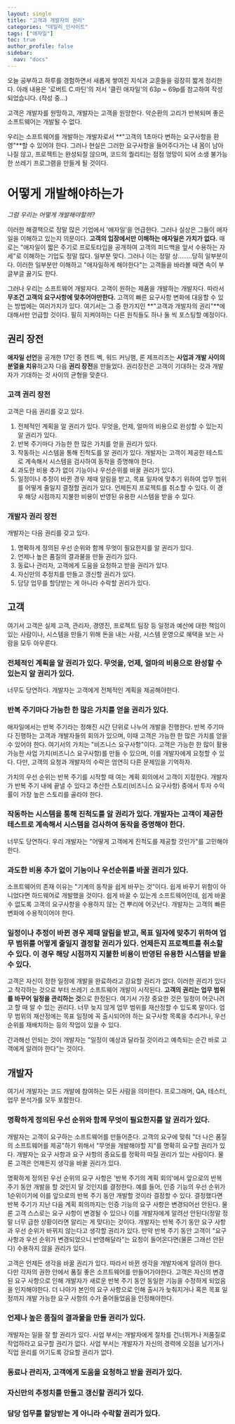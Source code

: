 ```yaml
---
layout: single
title: "고객과 개발자의 권리"
categories: "데일리_인사이트"
tags: ["애자일"]
toc: true
author_profile: false
sidebar:
  nav: "docs"
---
```


<div class="notice--success">
  오늘 공부하고 하루를 경험하면서 새롭게 쌓여진 지식과 교훈들을 굉장히 짧게 정리한다. 아래 내용은 '로버트 C.마틴'의 저서 '클린 애자일'의 63p ~ 69p를 참고하여 작성되었습니다. (작성 중...)
</div>

고객은 개발자를 원망하고, 개발자는 고객을 원망한다. 악순환의 고리가 반복되며 좋은 소프트웨어는 개발될 수 없다.

우리는 소프트웨어를 개발하는 개발자로서 **"고객의 1초마다 변하는 요구사항을 환영"**할 수 있어야 한다. 그러나 현실은 그러한 요구사항을 들어주다가는 내 몸이 남아나질 않고, 프로젝트는 완성되질 않으며, 코드의 퀄리티는 점점 엉망이 되어 소생 불가능한 쓰레기 프로그램을 만들게 될 것이다.

# 어떻게 개발해야하는가

_그럼 우리는 어떻게 개발해야할까?_

이러한 해결책으로 정말 많은 기업에서 '애자일'을 언급한다. 그러나 실상은 그들이 애자일을 이해하고 있는지 의문이다. **고객의 입장에서만 이해하는 애자일은 가치가 없다.** 때로는 "애자일이 짧은 주기로 프로토타입을 공개하여 고객의 피드백을 앞서 수용하는 자세"로 이해하는 기업도 정말 많다. 일부분 맞다. 그러나 이는 정말 상........당히 일부분이다. 이러한 일부분만 이해하고 "애자일하게 해야한다"는 고객들을 바라볼 때면 속이 부글부글 끓기도 한다.

그러나 우리는 소프트웨어 개발자다. 고객이 원하는 제품을 개발하는 개발자다. 따라서 **무조건 고객의 요구사항에 맞추어야만한다.** 고객의 빠른 요구사항 변화에 대응할 수 있는 방법에는 여러가지가 있다. 여기서는 그 중 한가지인 **"고객과 개발자의 권리"**에 대해서만 언급할 것이다. 필히 지켜야하는 다른 원칙들도 하나 둘 씩 포스팅할 예정이다.

## 권리 장전

**애자일 선언**을 공개한 17인 중 켄트 벡, 워드 커닝햄, 론 제프리즈는 **사업과 개발 사이의 분열을 치유**하고자 다음 **권리 장전**을 만들었다. 권리장전은 고객이 기대하는 것과 개발자가 기대하는 것 사이의 균형을 맞춘다.

### 고객 권리 장전

고객은 다음 권리를 갖고 있다.

1. 전체적인 계획을 알 권리가 있다. 무엇을, 언제, 얼마의 비용으로 완성할 수 있는지 알 권리가 있다.
2. 반복 주기마다 가능한 한 많은 가치를 얻을 권리가 있다.
3. 작동하는 시스템을 통해 진척도를 알 권리가 있다. 개발자는 고객이 제공한 테스트로 계속해서 시스템을 검사하여 동작을 증명해야 한다.
4. 과도한 비용 추가 없이 기능이나 우선순위를 바꿀 권리가 있다.
5. 일정이나 추정이 바뀐 경우 제때 알림을 받고, 목표 일자에 맞추기 위하여 업무 범위를 어떻게 줄일지 결정할 권리가 있다. 언제든지 프로젝트를 취소할 수 있다. 이 경우 해당 시점까지 지불한 비용이 반영된 유용한 시스템을 받을 수 있다.

### 개발자 권리 장전

개발자는 다음 권리를 갖고 있다.

1. 명확하게 정의된 우선 순위와 함께 무엇이 필요한지를 알 권리가 있다.
2. 언제나 높은 품질의 결과물을 만들 권리가 있다.
3. 동료나 관리자, 고객에게 도움을 요청하고 받을 권리가 있다.
4. 자신만의 추정치를 만들고 갱신할 권리가 있다.
5. 담당 업무를 할당받는 게 아니라 수락할 권리가 있다.

## 고객

여기서 고객은 실제 고객, 관리자, 경영진, 프로젝트 팀장 등 일정과 예산에 대한 책임이 있는 사람이나, 시스템을 만들기 위해 돈을 내는 사람, 시스템 운영으로 혜택을 보는 사람을 모두 아우른다.

### 전체적인 계획을 알 권리가 있다. 무엇을, 언제, 얼마의 비용으로 완성할 수 있는지 알 권리가 있다.

너무도 당연하다. 개발자는 고객에게 전체적인 계획을 제공해야한다.

### 반복 주기마다 가능한 한 많은 가치를 얻을 권리가 있다.

애자일에서는 반복 주기라는 정해진 시간 단위로 나누어 개발을 진행한다. 반복 주기마다 진행하는 고객과 개발자들의 회의가 있으며, 이때 고객은 가능한 한 많은 가치를 얻을 수 있어야 한다. 여기서의 가치는 "비즈니스 요구사항"이다. 고객은 가능한 한 많이 활용 가능한 사업 가치(비즈니스 요구사항)를 만들 수 있으며, 이를 개발자에게 요청할 수 있다. 다만, 고객의 요청과 개발자의 수락은 엄연히 다른 문제임을 기억하자.

가치의 우선 순위는 반복 주기를 시작할 때 여는 계획 회의에서 고객이 지정한다. 개발자가 반복 주기 내에 끝낼 수 있다고 추산한 스토리(비즈니스 요구사항) 중에서 투자 수익률이 가장 높은 스토리를 골라야 한다.

### 작동하는 시스템을 통해 진척도를 알 권리가 있다. 개발자는 고객이 제공한 테스트로 계속해서 시스템을 검사하여 동작을 증명해야 한다.

너무도 당연하다. 우리 개발자는 "어떻게 고객에게 진척도를 제공할 것인가"를 고민해야 한다.

### 과도한 비용 추가 없이 기능이나 우선순위를 바꿀 권리가 있다.

소프트웨어의 존재 이유는 "기계의 동작을 쉽게 바꾸는 것"이다. 쉽게 바꾸기 위함이 아니었다면 하드웨어로 개발했을 것이다. 쉽게 바꿀 수 있는게 소프트웨어인데, 쉽게 바꿀 수 없도록 고객의 요구사항을 수용하지 않는 건 뿌리에 어긋난다. 개발자는 고객의 빠른 변화에 수용적이어야 한다.

### 일정이나 추정이 바뀐 경우 제때 알림을 받고, 목표 일자에 맞추기 위하여 업무 범위를 어떻게 줄일지 결정할 권리가 있다. 언제든지 프로젝트를 취소할 수 있다. 이 경우 해당 시점까지 지불한 비용이 반영된 유용한 시스템을 받을 수 있다.

고객은 자신이 정한 일정에 개발을 완료하라고 강요할 권리가 없다. 이러한 권리가 있다고 착각하는 것으로 부터 쓰레기 소프트웨어 개발이 시작된다. **고객의 권리는 업무 범위를 바꾸어 일정을 관리하는 것**으로 한정된다. 여기서 가장 중요한 것은 일정이 어긋나려고 할 때 알 수 있는 권리다. 너무 늦지 않게 업무 범위를 재산정할 수 있도록 말이다. 업무 범위의 재산정에는 목표 일정에 꼭 출시되어야 하는 요구사항 목록을 추리거나, 우선 순위를 재배치하는 등의 작업이 있을 수 있다.

간과해선 안되는 것이 개발자는 "일정이 예상과 달라질 것이라고 예측되는 순간 바로 고객에게 알려야 한다"는 것이다.

## 개발자

여기서 개발자는 코드 개발에 참여하는 모든 사람을 의미한다. 프로그래머, QA, 테스터, 업무 분석가를 모두 포함한다.

### 명확하게 정의된 우선 순위와 함께 무엇이 필요한지를 알 권리가 있다.

개발자는 고객이 요구하는 소프트웨어를 만들어준다. 고객의 요구에 맞춰 "더 나은 품질의 소프트웨어를 제공"하기 위해서 "무엇을 개발해야할 지"를 명확히 요구할 권리가 있다. 개발자는 요구 사항과 요구 사항의 중요도를 정확히 따질 권리가 있는 사람이다. 물론 고객은 언제든지 생각을 바꿀 권리가 있다.

명확하게 정의된 우선 순위의 요구 사항은 '반복 주기의 계획 회의'에서 앞으로의 반복 주기 동안 개발을 할 것인지 말 것인지를 결정한다. 예를 들어, 인증 기능의 우선 순위가 1순위이기에 이를 앞으로의 반복 주기 동안 개발할 것이라 결정할 수 있다. 결정했다면 반복 주기가 지난 다음 계획 회의까지는 인증 기능의 요구 사항은 변경되어선 안된다. 물론 고객 스스로는 요구 사항이 변경될 수 있으나 이를 개발자에게 알려선 안된다(정말 정말 너무 급한 상황이라면 알리는 게 맞다)는 것이다. 개발자는 반복 주기 동안 요구 사항과 우선 순위가 바뀌지 않는다고 생각할 권리가 있다. 만약 반복 주기 동안 고객이 "요구 사항과 우선 순위가 변경되었으니 반영해달라"는 요청이 들어온다면(물론 그래선 안된다) 수용하지 않을 권리가 있다.

고객은 언제든 생각을 바꿀 권리가 있다. 따라서 바뀐 생각을 개발자에게 알려야 한다. 다만 각자의 권한 안에서 품질 좋은 소프트웨어를 만들어가야한다. 고객은 자신의 변경된 요구 사항으로 인해 개발자가 새로운 반복 주기 동안 동일한 기능을 수정하게 되었음을 인지해야한다. 더 나아가 본인의 요구 사항으로 인해 출시가 늦춰지거나 혹은 목표 일정까지 개발 가능한 요구 사항의 수가 줄어들었음을 인정해야한다.

### 언제나 높은 품질의 결과물을 만들 권리가 있다.

개발자는 일을 잘 할 권리가 있다. 사업 부서는 개발자에게 절차를 건너뛰거나 저품질로 작업하라고 요구할 권리가 없다. 사업 부서는 개발자가 자신의 경력에 오점을 남기거나 직업 윤리를 어기도록 강요할 권리가 없다.

### 동료나 관리자, 고객에게 도움을 요청하고 받을 권리가 있다.

### 자신만의 추정치를 만들고 갱신할 권리가 있다.

### 담당 업무를 할당받는 게 아니라 수락할 권리가 있다.
